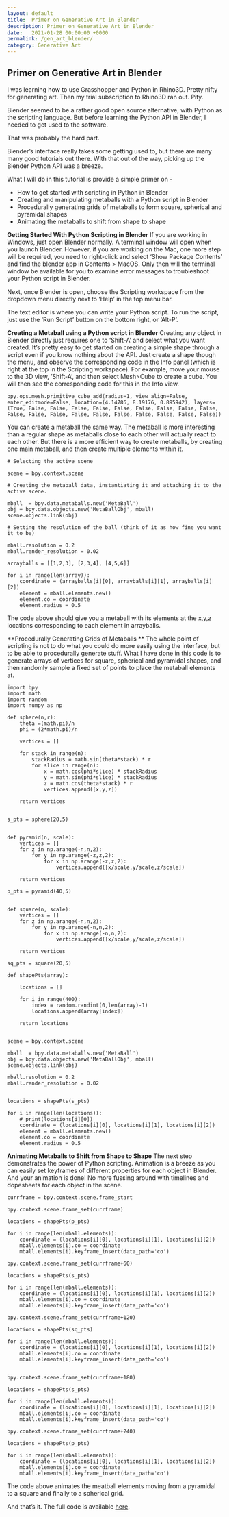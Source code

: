 ```yaml
---
layout: default
title:  Primer on Generative Art in Blender
description: Primer on Generative Art in Blender
date:   2021-01-28 00:00:00 +0000
permalink: /gen_art_blender/
category: Generative Art
---
```

## Primer on Generative Art in Blender

I was learning how to use Grasshopper and Python in Rhino3D. Pretty nifty for generating art. Then my trial subscription to Rhino3D ran out. Pity.

Blender seemed to be a rather good open source alternative, with Python as the scripting language. But before learning the Python API in Blender, I needed to get used to the software.

That was probably the hard part. 

Blender’s interface really takes some getting used to, but there are many many good tutorials out there. With that out of the way, picking up the Blender Python API was a breeze.

What I will do in this tutorial is provide a simple primer on -
- How to get started with scripting in Python in Blender
- Creating and manipulating metaballs with a Python script in Blender
- Procedurally generating grids of metaballs to form square, spherical and pyramidal shapes
- Animating the metaballs to shift from shape to shape

**Getting Started With Python Scripting in Blender**
If you are working in Windows, just open Blender normally. A terminal window will open when you launch Blender. However, if you are working on the Mac, one more step will be required, you need to right-click and select ‘Show Package Contents’ and find the blender app in Contents \> MacOS. Only then will the terminal window be available for you to examine error messages to troubleshoot your Python script in Blender.

Next, once Blender is open, choose the Scripting workspace from the dropdown menu directly next to ‘Help’ in the top menu bar. 

The text editor is where you can write your Python script. To run the script, just use the ‘Run Script’ button on the bottom right, or ‘Alt-P’.

**Creating a Metaball using a Python script in Blender**
Creating any object in Blender directly just requires one to ‘Shift-A’ and select what you want created. It’s pretty easy to get started on creating a simple shape through a script even if you know nothing about the API. Just create a shape though the menu, and observe the corresponding code in the Info panel (which is right at the top in the Scripting workspace). For example, move your mouse to the 3D view, ’Shift-A’, and then select Mesh\>Cube to create a cube. You will then see the corresponding code for this in the Info view. 
```
bpy.ops.mesh.primitive_cube_add(radius=1, view_align=False, enter_editmode=False, location=(4.14786, 8.19176, 0.895942), layers=(True, False, False, False, False, False, False, False, False, False, False, False, False, False, False, False, False, False, False, False))
```

You can create a metaball the same way. The metaball is more interesting than a regular shape as metaballs close to each other will actually react to each other. But there is a more efficient way to create metaballs, by creating one main metaball, and then create multiple elements within it.
```
# Selecting the active scene

scene = bpy.context.scene

# Creating the metaball data, instantiating it and attaching it to the active scene.

mball  = bpy.data.metaballs.new('MetaBall')
obj = bpy.data.objects.new('MetaBallObj', mball)
scene.objects.link(obj)

# Setting the resolution of the ball (think of it as how fine you want it to be)

mball.resolution = 0.2
mball.render_resolution = 0.02

arrayballs = [[1,2,3], [2,3,4], [4,5,6]]

for i in range(len(array)):
	coordinate = (arrayballs[i][0], arrayballs[i][1], arrayballs[i][2])
	element = mball.elements.new()
	element.co = coordinate
	element.radius = 0.5
```

The code above should give you a metaball with its elements at the x,y,z locations corresponding to each element in arrayballs.

**Procedurally Generating Grids of Metaballs **
The whole point of scripting is not to do what you could do more easily using the interface, but to be able to procedurally generate stuff. What I have done in this code is to generate arrays of vertices for square, spherical and pyramidal shapes, and then randomly sample a fixed set of points to place the metaball elements at.
```
import bpy
import math
import random 
import numpy as np

def sphere(n,r):
	theta =(math.pi)/n
	phi = (2*math.pi)/n

	vertices = []

	for stack in range(n):
		stackRadius = math.sin(theta*stack) * r
		for slice in range(n):
			x = math.cos(phi*slice) * stackRadius
			y = math.sin(phi*slice) * stackRadius
			z = math.cos(theta*stack) * r
			vertices.append([x,y,z])

	return vertices


s_pts = sphere(20,5)


def pyramid(n, scale):
	vertices = []
	for z in np.arange(-n,n,2):
		for y in np.arange(-z,z,2):
			for x in np.arange(-z,z,2):
				vertices.append([x/scale,y/scale,z/scale])

	return vertices

p_pts = pyramid(40,5)


def square(n, scale):
	vertices = []
	for z in np.arange(-n,n,2):
		for y in np.arange(-n,n,2):
			for x in np.arange(-n,n,2):
				vertices.append([x/scale,y/scale,z/scale])

	return vertices

sq_pts = square(20,5)

def shapePts(array):

	locations = []

	for i in range(400):
		index = random.randint(0,len(array)-1)
		locations.append(array[index])
		
	return locations


scene = bpy.context.scene

mball  = bpy.data.metaballs.new('MetaBall')
obj = bpy.data.objects.new('MetaBallObj', mball)
scene.objects.link(obj)

mball.resolution = 0.2
mball.render_resolution = 0.02


locations = shapePts(s_pts)

for i in range(len(locations)):
	# print(locations[i][0])
	coordinate = (locations[i][0], locations[i][1], locations[i][2])
	element = mball.elements.new()
	element.co = coordinate
	element.radius = 0.5
```

**Animating Metaballs to Shift from Shape to Shape**
The next step demonstrates the power of Python scripting. Animation is a breeze as you can easily set keyframes of different properties for each object in Blender. And your animation is done! No more fussing around with timelines and dopesheets for each object in the scene.
```
currframe = bpy.context.scene.frame_start

bpy.context.scene.frame_set(currframe)

locations = shapePts(p_pts)

for i in range(len(mball.elements)):
	coordinate = (locations[i][0], locations[i][1], locations[i][2])
	mball.elements[i].co = coordinate
	mball.elements[i].keyframe_insert(data_path='co')

bpy.context.scene.frame_set(currframe+60)

locations = shapePts(s_pts)

for i in range(len(mball.elements)):
	coordinate = (locations[i][0], locations[i][1], locations[i][2])
	mball.elements[i].co = coordinate
	mball.elements[i].keyframe_insert(data_path='co')

bpy.context.scene.frame_set(currframe+120)

locations = shapePts(sq_pts)

for i in range(len(mball.elements)):
	coordinate = (locations[i][0], locations[i][1], locations[i][2])
	mball.elements[i].co = coordinate
	mball.elements[i].keyframe_insert(data_path='co')


bpy.context.scene.frame_set(currframe+180)

locations = shapePts(s_pts)

for i in range(len(mball.elements)):
	coordinate = (locations[i][0], locations[i][1], locations[i][2])
	mball.elements[i].co = coordinate
	mball.elements[i].keyframe_insert(data_path='co')

bpy.context.scene.frame_set(currframe+240)

locations = shapePts(p_pts)

for i in range(len(mball.elements)):
	coordinate = (locations[i][0], locations[i][1], locations[i][2])
	mball.elements[i].co = coordinate
	mball.elements[i].keyframe_insert(data_path='co')
```
 
The code above animates the meatball elements moving from a pyramidal to a square and finally to a spherical grid.

And that’s it. The full code is available [here][1].

[1]:	https://github.com/playgrdstar/primer_pythonblender